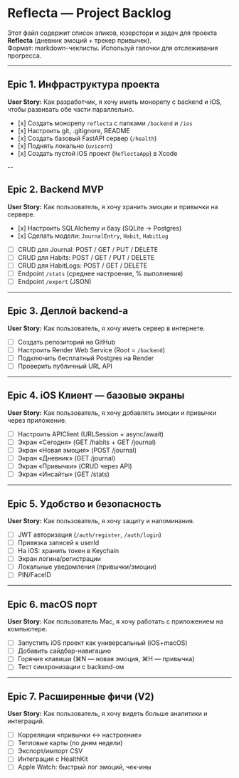 # Reflecta — Project Backlog

Этот файл содержит список эпиков, юзерстори и задач для проекта **Reflecta** (дневник эмоций + трекер привычек).  
Формат: markdown-чеклисты. Используй галочки для отслеживания прогресса.

---

## Epic 1. Инфраструктура проекта
**User Story:** Как разработчик, я хочу иметь монорепу с backend и iOS, чтобы развивать обе части параллельно.

- [х] Создать монорепу `reflecta` с папками `/backend` и `/ios`
- [х] Настроить git, .gitignore, README
- [х] Создать базовый FastAPI сервер (`/health`)
- [х] Поднять локально (`uvicorn`)
- [х] Создать пустой iOS проект (`ReflectaApp`) в Xcode

--

## Epic 2. Backend MVP
**User Story:** Как пользователь, я хочу хранить эмоции и привычки на сервере.

- [х] Настроить SQLAlchemy и базу (SQLite → Postgres)
- [х] Сделать модели: `JournalEntry`, `Habit`, `HabitLog`
- [ ] CRUD для Journal: POST / GET / PUT / DELETE
- [ ] CRUD для Habits: POST / GET / PUT / DELETE
- [ ] CRUD для HabitLogs: POST / GET / DELETE
- [ ] Endpoint `/stats` (среднее настроение, % выполнения)
- [ ] Endpoint `/export` (JSON)

---

## Epic 3. Деплой backend-а
**User Story:** Как пользователь, я хочу иметь сервер в интернете.

- [ ] Создать репозиторий на GitHub
- [ ] Настроить Render Web Service (Root = `/backend`)
- [ ] Подключить бесплатный Postgres на Render
- [ ] Проверить публичный URL API

---

## Epic 4. iOS Клиент — базовые экраны
**User Story:** Как пользователь, я хочу добавлять эмоции и привычки через приложение.

- [ ] Настроить APIClient (URLSession + async/await)
- [ ] Экран «Сегодня» (GET /habits + GET /journal)
- [ ] Экран «Новая эмоция» (POST /journal)
- [ ] Экран «Дневник» (GET /journal)
- [ ] Экран «Привычки» (CRUD через API)
- [ ] Экран «Инсайты» (GET /stats)

---

## Epic 5. Удобство и безопасность
**User Story:** Как пользователь, я хочу защиту и напоминания.

- [ ] JWT авторизация (`/auth/register`, `/auth/login`)
- [ ] Привязка записей к userId
- [ ] На iOS: хранить токен в Keychain
- [ ] Экран логина/регистрации
- [ ] Локальные уведомления (привычки/эмоции)
- [ ] PIN/FaceID

---

## Epic 6. macOS порт
**User Story:** Как пользователь Mac, я хочу работать с приложением на компьютере.

- [ ] Запустить iOS проект как универсальный (iOS+macOS)
- [ ] Добавить сайдбар-навигацию
- [ ] Горячие клавиши (⌘N — новая эмоция, ⌘H — привычка)
- [ ] Тест синхронизации с backend-ом

---

## Epic 7. Расширенные фичи (V2)
**User Story:** Как пользователь, я хочу видеть больше аналитики и интеграций.

- [ ] Корреляции «привычки ↔ настроение»
- [ ] Тепловые карты (по дням недели)
- [ ] Экспорт/импорт CSV
- [ ] Интеграция с HealthKit
- [ ] Apple Watch: быстрый лог эмоций, чек-ины
